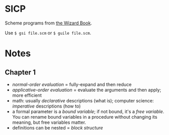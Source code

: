 # SICP
Scheme programs from [the Wizard Book](https://en.wikipedia.org/wiki/Structure_and_Interpretation_of_Computer_Programs).

Use `$ gsi file.scm` or `$ guile file.scm`.

# Notes
## Chapter 1
- *normal-order evaluation* = fully-expand and then reduce
- *applicative-order evaluation* = evaluate the arguments and then apply; more efficient
- math: usually *declarative* descriptions (what is); computer science:
*imperative* descriptions (how to)
- a formal parameter is a *bound variable*; if not bound, it's a *free variable*.  You can rename bound variables in a procedure without changing its meaning, but free variables matter.
- definitions can be nested = *block structure*
